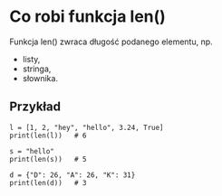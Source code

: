 # Co robi funkcja len()  
Funkcja len() zwraca długość podanego elementu, np.   
- listy,  
- stringa,  
- słownika.

## Przykład
```
l = [1, 2, "hey", "hello", 3.24, True]
print(len(l))   # 6

s = "hello"
print(len(s))   # 5

d = {"D": 26, "A": 26, "K": 31}
print(len(d))   # 3
```
